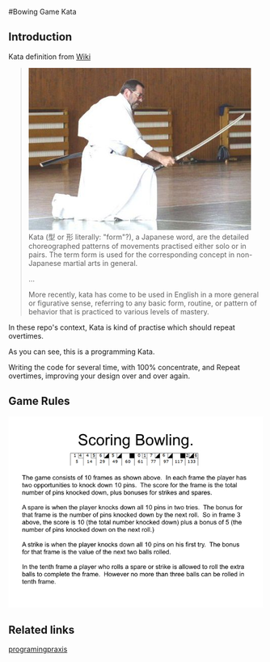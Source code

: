 #Bowing Game Kata

## Introduction

Kata definition from [Wiki](https://en.wikipedia.org/wiki/Kata)

> ![Solo training of kata](/rolling_pic/440px-Iaido2.jpg)
> Kata (型 or 形 literally: "form"?), a Japanese word, are the detailed
> choreographed patterns of movements practised either solo or in pairs. The
> term form is used for the corresponding concept in non-Japanese martial arts
> in general.
>
> ...
>
> More recently, kata has come to be used in English in a more general or
> figurative sense, referring to any basic form, routine, or pattern of behavior
> that is practiced to various levels of mastery.

In these repo's context, Kata is kind of practise which should repeat overtimes.

As you can see, this is a programming Kata.

Writing the code for several time, with 100% concentrate, and Repeat overtimes,
improving your design over and over again. 

## Game Rules

![Bowing](/rolling_pic/rolling_pic.002.jpg)

## Related links

[programingpraxis](http://programmingpraxis.com/2009/08/11/uncle-bobs-bowling-game-kata/)

